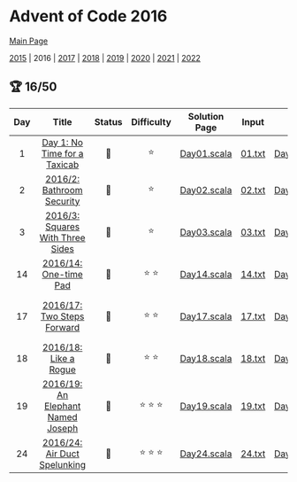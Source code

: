 

# Advent of Code 2016

[Main Page](https://adventofcode.com/2016)

[2015](/src/main/scala/advent_of_scala/2015/README.md) | 2016 | [2017](/src/main/scala/advent_of_scala/2017/README.md) | [2018](/src/main/scala/advent_of_scala/2018/README.md) | [2019](/src/main/scala/advent_of_scala/2019/README.md) | [2020](/src/main/scala/advent_of_scala/2020/README.md) | [2021](/src/main/scala/advent_of_scala/2021/README.md) | [2022](/src/main/scala/advent_of_scala/2022/README.md)

## :trophy: 16/50


| Day | Title | Status | Difficulty | Solution Page | Input | Test Page | Answer | Tags | 
| :---: | :------: | :---: | :---: | :---: | :---: | :---: | :---: | :---: |
| 1 | [Day 1: No Time for a Taxicab](https://adventofcode.com/2016/day/1) | :1st_place_medal: | :star:  | [Day01.scala](/src/main/scala/advent_of_scala/2016/Day01.scala) | [01.txt](/src/main/resources/inputs/2016/01.txt) | [Day01Suite.scala](/src/test/scala/advent_of_scala/2016/Day01Suite.scala) | (253, 126) | grid2d,walk |
| 2 | [2016/2: Bathroom Security](https://adventofcode.com/2016/day/2) | :1st_place_medal: | :star:  | [Day02.scala](/src/main/scala/advent_of_scala/2016/Day02.scala) | [02.txt](/src/main/resources/inputs/2016/02.txt) | [Day02Suite.scala](/src/test/scala/advent_of_scala/2016/Day02Suite.scala) | ("76792", "A7AC3") | walk,string-result |
| 3 | [2016/3: Squares With Three Sides](https://adventofcode.com/2016/day/3) | :1st_place_medal: | :star:  | [Day03.scala](/src/main/scala/advent_of_scala/2016/Day03.scala) | [03.txt](/src/main/resources/inputs/2016/03.txt) | [Day03Suite.scala](/src/test/scala/advent_of_scala/2016/Day03Suite.scala) | (993, 1849) | geometry,matrix |
| 14 | [2016/14: One-time Pad](https://adventofcode.com/2016/day/14) | :1st_place_medal: | :star: :star:  | [Day14.scala](/src/main/scala/advent_of_scala/2016/Day14.scala) | [14.txt](/src/main/resources/inputs/2016/14.txt) | [Day14Suite.scala](/src/test/scala/advent_of_scala/2016/Day14Suite.scala) | (15_168, 20_864) | md5,digest,very-slow,inline-input |
| 17 | [2016/17: Two Steps Forward](https://adventofcode.com/2016/day/17) | :1st_place_medal: | :star: :star:  | [Day17.scala](/src/main/scala/advent_of_scala/2016/Day17.scala) | [17.txt](/src/main/resources/inputs/2016/17.txt) | [Day17Suite.scala](/src/test/scala/advent_of_scala/2016/Day17Suite.scala) | ("DURLDRRDRD", 650) | graph-traversal,md5,inline-input,assymmetric-result |
| 18 | [2016/18: Like a Rogue](https://adventofcode.com/2016/day/18) | :1st_place_medal: | :star: :star:  | [Day18.scala](/src/main/scala/advent_of_scala/2016/Day18.scala) | [18.txt](/src/main/resources/inputs/2016/18.txt) | [Day18Suite.scala](/src/test/scala/advent_of_scala/2016/Day18Suite.scala) | (1951, 20_002_936) | bitwise,bignum |
| 19 | [2016/19: An Elephant Named Joseph](https://adventofcode.com/2016/day/19) | :1st_place_medal: | :star: :star: :star:  | [Day19.scala](/src/main/scala/advent_of_scala/2016/Day19.scala) | [19.txt](/src/main/resources/inputs/2016/19.txt) | [Day19Suite.scala](/src/test/scala/advent_of_scala/2016/Day19Suite.scala) | (1_842_613, 1_424_135) | bitwise,linked-list,mutation |
| 24 | [2016/24: Air Duct Spelunking](https://adventofcode.com/2016/day/24) | :1st_place_medal: | :star: :star: :star:  | [Day24.scala](/src/main/scala/advent_of_scala/2016/Day24.scala) | [24.txt](/src/main/resources/inputs/2016/24.txt) | [Day24Suite.scala](/src/test/scala/advent_of_scala/2016/Day24Suite.scala) | (462, 676) | graph-traversal,tsp |
